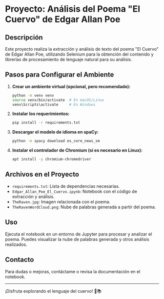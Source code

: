 # Proyecto: Análisis del Poema "El Cuervo" de Edgar Allan Poe

## Descripción
Este proyecto realiza la extracción y análisis de texto del poema "El Cuervo" de Edgar Allan Poe, utilizando Selenium para la obtención del contenido y librerías de procesamiento de lenguaje natural para su análisis.

## Pasos para Configurar el Ambiente

1. **Crear un ambiente virtual (opcional, pero recomendado):**
   ```sh
   python -m venv venv
   source venv/bin/activate  # En macOS/Linux
   venv\Scripts\activate     # En Windows
   ```

2. **Instalar los requerimientos:**
   ```sh
   pip install -r requirements.txt
   ```

3. **Descargar el modelo de idioma en spaCy:**
   ```sh
   python -m spacy download es_core_news_sm
   ```

4. **Instalar el controlador de Chromium (si es necesario en Linux):**
   ```sh
   apt install -y chromium-chromedriver
   ```

## Archivos en el Proyecto
- `requirements.txt`: Lista de dependencias necesarias.
- `Edgar_Allan_Poe_El_Cuervo.ipynb`: Notebook con el código de extracción y análisis.
- `TheRaven.jpg`: Imagen relacionada con el poema.
- `TheRavenWordCloud.png`: Nube de palabras generada a partir del poema.

## Uso
Ejecuta el notebook en un entorno de Jupyter para procesar y analizar el poema. Puedes visualizar la nube de palabras generada y otros análisis realizados.

## Contacto
Para dudas o mejoras, contáctame o revisa la documentación en el notebook.

---

¡Disfruta explorando el lenguaje del cuervo! 🦅📚

